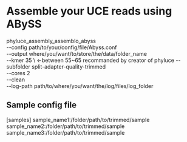# Assemble your UCE reads using ABySS 

phyluce_assembly_assemblo_abyss \
    --config path/to/your/config/file/Abyss.conf \
    --output where/you/want/to/store/the/data/folder_name \
    --kmer 35 \  <-between 55~65 recommanded by creator of phyluce 
    --subfolder split-adapter-quality-trimmed \
    --cores 2 \
    --clean \
    --log-path path/to/where/you/want/the/log/files/log_folder

## Sample config file
    
\[samples]
sample_name1:/folder/path/to/trimmed/sample
sample_name2:/folder/path/to/trimmed/sample
sample_name3:/folder/path/to/trimmed/sample
